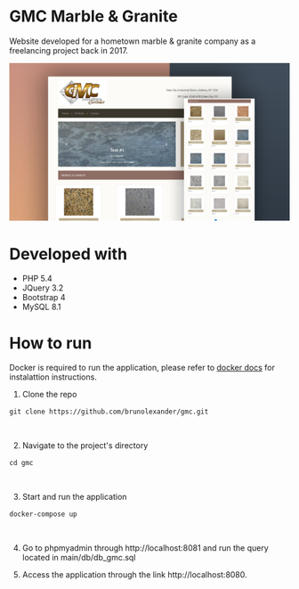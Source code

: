 # GMC Marble & Granite
Website developed for a hometown marble & granite company as a freelancing project back in 2017.

![Image](preview/preview.png)

# Developed with
* PHP 5.4
* JQuery 3.2
* Bootstrap 4
* MySQL 8.1

# How to run

Docker is required to run the application, please refer to [docker docs](https://docs.docker.com/get-docker/) for instalattion instructions.
<br>

1. Clone the repo
  ```
  git clone https://github.com/brunolexander/gmc.git
  ```
<br>

2. Navigate to the project's directory
  ```
  cd gmc
  ```
<br>

3. Start and run the application
  ```
  docker-compose up
  ```
<br>

4. Go to phpmyadmin through http://localhost:8081 and run the query located in main/db/db_gmc.sql

5. Access the application through the link http://localhost:8080.
